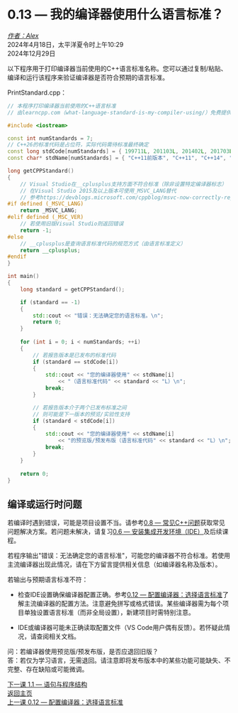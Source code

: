 0.13 — 我的编译器使用什么语言标准？
====================================================

[*作者：Alex*](https://www.learncpp.com/author/Alex/ "查看 Alex 的所有文章")  
2024年4月18日，太平洋夏令时上午10:29  
2024年12月29日  

以下程序用于打印编译器当前使用的C++语言标准名称。您可以通过复制/粘贴、编译和运行该程序来验证编译器是否符合预期的语言标准。  

PrintStandard.cpp：
```cpp
// 本程序打印编译器当前使用的C++语言标准
// 由learncpp.com（what-language-standard-is-my-compiler-using/）免费提供

#include <iostream>

const int numStandards = 7;
// C++26的标准代码是占位符，实际代码需待标准最终确定
const long stdCode[numStandards] = { 199711L, 201103L, 201402L, 201703L, 202002L, 202302L, 202612L};
const char* stdName[numStandards] = { "C++11前版本", "C++11", "C++14", "C++17", "C++20", "C++23", "C++26" };

long getCPPStandard()
{
    // Visual Studio在__cplusplus支持方面不符合标准（除非设置特定编译器标志）
    // 在Visual Studio 2015及以上版本可使用_MSVC_LANG替代
    // 参考https://devblogs.microsoft.com/cppblog/msvc-now-correctly-reports-__cplusplus/
#if defined (_MSVC_LANG)
    return _MSVC_LANG;
#elif defined (_MSC_VER)
    // 若使用旧版Visual Studio则返回错误
    return -1;
#else
    // __cplusplus是查询语言标准代码的规范方式（由语言标准定义）
    return __cplusplus;
#endif
}

int main()
{
    long standard = getCPPStandard();

    if (standard == -1)
    {
        std::cout << "错误：无法确定您的语言标准。\n";
        return 0;
    }
    
    for (int i = 0; i < numStandards; ++i)
    {
        // 若报告版本是已发布的标准代码
        if (standard == stdCode[i])
        {
            std::cout << "您的编译器使用" << stdName[i]
                << "（语言标准代码" << standard << "L）\n";
            break;
        }

        // 若报告版本介于两个已发布标准之间
        // 则可能是下一版本的预览/实验性支持
        if (standard < stdCode[i])
        {
            std::cout << "您的编译器使用" << stdName[i]
                << "的预览版/预发布版（语言标准代码" << standard << "L）\n";
            break;
        }
    }
    
    return 0;
}
```

编译或运行时问题  
----------------  

若编译时遇到错误，可能是项目设置不当。请参考[0.8 — 常见C++问题](Chapter-0/lesson0.8-a-few-common-cpp-problems.md)获取常见问题解决方案。若问题未解决，请复习[0.6 — 安装集成开发环境（IDE）](Chapter-0/lesson0.6-installing-an-integrated-development-environment-ide.md)及后续课程。  

若程序输出"错误：无法确定您的语言标准"，可能您的编译器不符合标准。若使用主流编译器出现此情况，请在下方留言提供相关信息（如编译器名称及版本）。  

若输出与预期语言标准不符：  
* 检查IDE设置确保编译器配置正确。参考[0.12 — 配置编译器：选择语言标准](Chapter-0/lesson0.12-configuring-your-compiler-choosing-a-language-standard.md)了解主流编译器的配置方法。注意避免拼写或格式错误。某些编译器需为每个项目单独设置语言标准（而非全局设置），新建项目时需特别注意。  

* IDE或编译器可能未正确读取配置文件（VS Code用户偶有反馈）。若怀疑此情况，请查阅相关文档。  

问：若编译器使用预览版/预发布版，是否应退回旧版？  
答：若仅为学习语言，无需退回。请注意即将发布版本中的某些功能可能缺失、不完整、存在缺陷或可能微调。  

[下一课 1.1 — 语句与程序结构](Chapter-1/lesson1.1-statements-and-the-structure-of-a-program.md)  
[返回主页](/)  
[上一课 0.12 — 配置编译器：选择语言标准](Chapter-0/lesson0.12-configuring-your-compiler-choosing-a-language-standard.md)